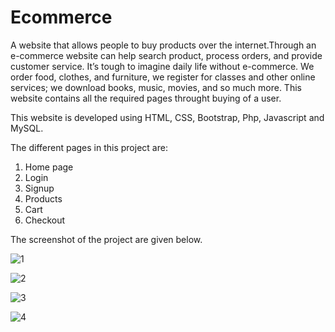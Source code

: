 # Ecommerce

A website that allows people to buy products over the internet.Through an e-commerce website can help search product, process orders, and provide customer service. It’s tough to imagine daily life without e-commerce. We order food, clothes, and furniture, we register for classes and other online services; we download books, music, movies, and so much more. This website contains all the required pages throught buying of a user.

This website is developed using HTML, CSS, Bootstrap, Php, Javascript and MySQL.

The different pages in this project are: 
1. Home page
2. Login
3. Signup
4. Products
5. Cart
6. Checkout

The screenshot of the project are given below. 

![1](https://user-images.githubusercontent.com/51265433/151691645-cbaff068-dbcc-4e35-8f6d-7c6d78da13df.png)



![2](https://user-images.githubusercontent.com/51265433/151691649-16a54e4c-cfd0-4e5d-a70b-0572850c59cd.png)



![3](https://user-images.githubusercontent.com/51265433/151691653-0057cf1b-5129-4f67-b3c5-e67684262549.png)



![4](https://user-images.githubusercontent.com/51265433/151691654-629b16a0-d85f-4a82-b053-7bae17e33584.png)
